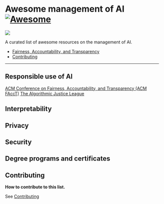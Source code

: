 # Awesome management of AI [![Awesome](https://cdn.rawgit.com/sindresorhus/awesome/d7305f38d29fed78fa85652e3a63e154dd8e8829/media/badge.svg)](https://github.com/sindresorhus/awesome)

<img src="http://suchow.io/images/head2.png"/>

A curated list of awesome resources on the management of AI.

- [Fairness, Accountability, and Transparency](#fairness-accountability-and-transparency)
- [Contributing](#contributing)

---

## Responsible use of AI

[ACM Conference on Fairness, Accountability, and Transparency (ACM FAccT)](https://facctconference.org/)
[The Algorithmic Justice League](https://www.ajl.org/)

## Interpretability

## Privacy

## Security

## Degree programs and certificates

## Contributing

**How to contribute to this list.**

See [Contributing](CONTRIBUTING.md)
